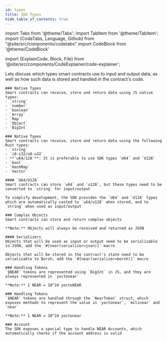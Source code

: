 ```yaml
---
id: types
title: SDK Types
hide_table_of_contents: true
---
```

import Tabs from '@theme/Tabs';
import TabItem from '@theme/TabItem';
import {CodeTabs, Language, Github} from "@site/src/components/codetabs"
import CodeBlock from '@theme/CodeBlock'

import {ExplainCode, Block, File} from '@site/src/components/CodeExplainer/code-explainer';

Lets discuss which types smart contracts use to input and output data, as well as how such data is stored and handled in the contract's code.

<ExplainCode languages="js,rust">

<Block highlights='{"js":"5,8,13"}' fname="hello-near">

    ### Native Types
    Smart contracts can receive, store and return data using JS native types:
    - `string`
    - `number`
    - `boolean`
    - `Array`
    - `Map`
    - `Object`
    - `BigInt`

</Block>

<Block highlights='{"rust":"6,13,22,27"}' fname="hello-near">

    ### Native Types
    Smart contracts can receive, store and return data using the following Rust types:
    - `string`
    - `i8-i32/u8-u32`
    - **`u64/128`**: It is preferable to use SDK types `U64` and `U128`
    - `bool`
    - `HashMap`
    - `Vector`

</Block>

<Block highlights='{"rust": "1,15,22,64"}' fname="auction">

    #### `U64/U128`
    Smart contracts can store `u64` and `u128`, but these types need to be converted to `string` for input/output

    To simplify development, the SDK provides the `U64` and `U128` types which are automatically casted to `u64/u128` when stored, and to `string` when used as input/output

</Block>

<Block highlights='{"js":"3-6", "rust": "6-9"}' fname="auction">

    ### Complex Objects
    Smart contracts can store and return complex objects

    **Note:** Objects will always be received and returned as JSON

</Block>

<Block highlights='{"rust": "4"}' fname="auction">

    #### Serializers
    Objects that will be used as input or output need to be serializable to JSON, add the `#[near(serializer=json)]` macro

    Objects that will be stored in the contract's state need to be serializable to Borsh, add the `#[near(serializer=borsh)]` macro

</Block>

<Block highlights='{"js": "5,11,47"}' fname="auction">

    ### Handling Tokens
    `$NEAR` tokens are represented using `BigInt` in JS, and they are always represented in `yoctonear`

    **Note:** 1 NEAR = 10^24 yoctoNEAR

</Block>

<Block highlights='{"rust": ""}' fname="auction">

    ### Handling Tokens
    `$NEAR` tokens are handled through the `NearToken` struct, which exposes methods to represent the value in `yoctonear`, `milinear` and `near`

    **Note:** 1 NEAR = 10^24 yoctonear

</Block>

<Block highlights='{"js": "4", "rust": "7"}' fname="auction">

    ### Account
    The SDK exposes a special type to handle NEAR Accounts, which automatically checks if the account address is valid

</Block>

<File language="js" fname="hello-near"
    url="https://github.com/near-examples/hello-near-examples/blob/main/contract-ts/src/contract.ts"
    start="2" end="18" />

<File language="rust" fname="hello-near"
    url="https://github.com/near-examples/hello-near-examples/blob/main/contract-rs/src/lib.rs"
    start="2" end="32" />

<File language="js" fname="auction"
    url="https://github.com/near-examples/auction-examples/blob/main/contract-ts/src/contract.ts"
    start="2" end="51" />

<File language="rust" fname="auction"
    url="https://github.com/near-examples/auction-examples/blob/main/contract-rs/src/lib.rs"
    start="2" end="68" />

</ExplainCode>
